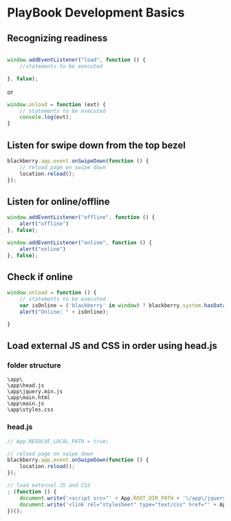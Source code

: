 # PlayBook Development Basics

## Recognizing readiness

``` js

window.addEventListener("load", function () {
    //statements to be executed

}, false);

```

or

``` js
window.onload = function (evt) {
    // statements to be executed
    console.log(evt);
}

```

## Listen for swipe down from the top bezel 

``` js
blackberry.app.event.onSwipeDown(function () {
    // reload page on swipe down
    location.reload();
});

```

## Listen for online/offline
``` js
window.addEventListener("offline", function () {
    alert("offline")
}, false);

window.addEventListener("online", function () {
    alert("online")
}, false);

```

## Check if online
``` js
window.onload = function () {
    // statements to be executed
    var isOnline = ('blackberry' in window) ? blackberry.system.hasDataCoverage() : window.navigator.onLine;
    alert("Online: " + isOnline);

}

```

## Load external JS and CSS in order using head.js 

### folder structure
```
\app\
\app\head.js
\app\jquery.min.js
\app\main.html
\app\main.js
\app\styles.css

```

### head.js
``` js
// App.RESOLVE_LOCAL_PATH = true;

// reload page on swipe down
blackberry.app.event.onSwipeDown(function () {
    location.reload();
});

// load external JS and CSS
; (function () {
    document.write('<script src="' + App.ROOT_DIR_PATH + '\/app\/jquery.min.js"><\/script>');
    document.write('<link rel="stylesheet" type="text/css" href="' + App.ROOT_DIR_PATH + '\/app\/styles.css">');
})();

```

